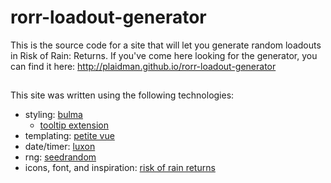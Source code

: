 # rorr-loadout-generator

This is the source code for a site that will let you generate random loadouts in Risk of Rain: Returns. If you've come here looking for the generator, you can find it here: http://plaidman.github.io/rorr-loadout-generator

## 

This site was written using the following technologies:

- styling: [bulma](https://bulma.io/)
    - [tooltip extension](https://bulma-tooltip.netlify.app/get-started/)
- templating: [petite vue](https://github.com/vuejs/petite-vue)
- date/timer: [luxon](https://moment.github.io/luxon/#/)
- rng: [seedrandom](http://davidbau.com/archives/2010/01/30/random_seeds_coded_hints_and_quintillions.html)
- icons, font, and inspiration: [risk of rain returns](https://riskofrainreturns.wiki.gg/wiki/Risk_of_Rain_Returns_Wiki)
